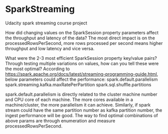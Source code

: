 # SparkStreaming
Udacity spark streaming course project

How did changing values on the SparkSession property parameters affect the throughput and latency of the data?
The most direct impact is on the processedRowsPerSecond, more rows processed per second means higher throughput and low latency and vice versa.

What were the 2-3 most efficient SparkSession property key/value pairs? Through testing multiple variations on values, how can you tell these were the most optimal?
According to https://spark.apache.org/docs/latest/streaming-programming-guide.html, below parameters could affect the performance:
  spark.default.parallelism
  spark.streaming.kafka.maxRatePerPartition
  spark.sql.shuffle.partitions
  
spark.default.parallelism is directly related to the cluster machine number and CPU core of each machine. The more cores available in a machine/cluster, the more parallelism it can achieve. Similarly, if spark stream could have the same partition number as kafka partition number, the ingest performance will be good.
The way to find optimal combinations of above params are through enumeration and measure processedRowsPerSecond.
